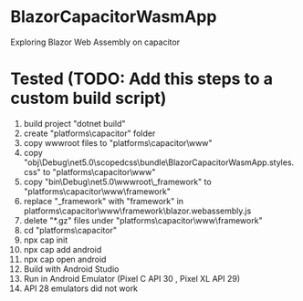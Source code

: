 # BlazorCapacitorWasmApp
Exploring Blazor Web Assembly on capacitor

# Tested (TODO: Add this steps to a custom build script)
1. build project "dotnet build"
2. create "platforms\capacitor" folder
3. copy wwwroot files to "platforms\capacitor\www"
4. copy "obj\Debug\net5.0\scopedcss\bundle\BlazorCapacitorWasmApp.styles.css" to "platforms\capacitor\www"
5.  copy "bin\Debug\net5.0\wwwroot\\_framework" to "platforms\capacitor\www\framework"
6.  replace "_framework" with "framework" in platforms\capacitor\www\framework\blazor.webassembly.js
7.  delete "*.gz" files under "platforms\capacitor\www\framework"
8.  cd "platforms\capacitor"
9.  npx cap init
10. npx cap add android
11. npx cap open android
12. Build with Android Studio
13. Run in Android Emulator (Pixel C API 30 , Pixel XL API 29)
14. API 28 emulators did not work


